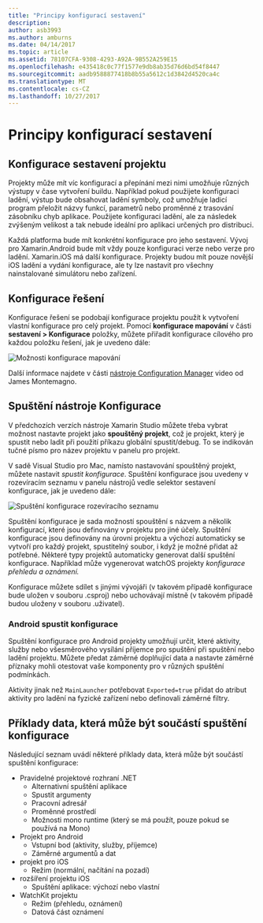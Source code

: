 ```yaml
---
title: "Principy konfigurací sestavení"
description: 
author: asb3993
ms.author: amburns
ms.date: 04/14/2017
ms.topic: article
ms.assetid: 78107CFA-9308-4293-A92A-9B552A259E15
ms.openlocfilehash: e435418c0c77f1577e9db8ab35d76d6bd54f8447
ms.sourcegitcommit: aadb9588877418b8b55a5612c1d3842d4520ca4c
ms.translationtype: MT
ms.contentlocale: cs-CZ
ms.lasthandoff: 10/27/2017
---
```

# <a name="understanding-build-configurations"></a>Principy konfigurací sestavení

## <a name="project-build-configurations"></a>Konfigurace sestavení projektu 

Projekty může mít víc konfigurací a přepínání mezi nimi umožňuje různých výstupy v čase vytvoření buildu. Například pokud použijete konfiguraci ladění, výstup bude obsahovat ladění symboly, což umožňuje ladicí program přeložit názvy funkcí, parametrů nebo proměnné z trasování zásobníku chyb aplikace. Použijete konfiguraci ladění, ale za následek zvýšeným velikost a tak nebude ideální pro aplikaci určených pro distribuci.

Každá platforma bude mít konkrétní konfigurace pro jeho sestavení. Vývoj pro Xamarin.Android bude mít vždy pouze konfiguraci verze nebo verze pro ladění. Xamarin.iOS má další konfigurace. Projekty budou mít pouze novější iOS ladění a vydání konfigurace, ale ty lze nastavit pro všechny nainstalované simulátoru nebo zařízení.

## <a name="solution-configurations"></a>Konfigurace řešení

Konfigurace řešení se podobají konfigurace projektu použít k vytvoření vlastní konfigurace pro celý projekt. Pomocí **konfigurace mapování** v části **sestavení > Konfigurace** položky, můžete přiřadit konfigurace cílového pro každou položku řešení, jak je uvedeno dále:


 ![Možnosti konfigurace mapování](media/projects-and-solutions-image3.png)

Další informace najdete v části [nástroje Configuration Manager](https://www.youtube.com/watch?v=tjSdkqYh5Vg) video od James Montemagno.

## <a name="run-configuration"></a>Spuštění nástroje Konfigurace

V předchozích verzích nástroje Xamarin Studio můžete třeba vybrat možnost nastavte projekt jako **spouštěný projekt**, což je projekt, který je spustit nebo ladit při použití příkazu globální spustit/debug. To se indikován tučné písmo pro název projektu v panelu pro projekt.

V sadě Visual Studio pro Mac, namísto nastavování spouštěný projekt, můžete nastavit _spustit konfigurace_. Spuštění konfigurace jsou uvedeny v rozevíracím seznamu v panelu nástrojů vedle selektor sestavení konfigurace, jak je uvedeno dále:

 ![Spuštění konfigurace rozevíracího seznamu](media/projects-and-solutions-image8.png)

Spuštění konfigurace je sada možností spouštění s názvem a několik konfigurací, které jsou definovány v projektu pro jiné účely. Spuštění konfigurace jsou definovány na úrovni projektu a výchozí automaticky se vytvoří pro každý projekt, spustitelný soubor, i když je možné přidat až potřebné. Některé typy projektů automaticky generovat další spuštění konfigurace. Například může vygenerovat watchOS projekty _konfigurace přehledu a oznámení._ 
 
Konfigurace můžete sdílet s jinými vývojáři (v takovém případě konfigurace bude uložen v souboru .csproj) nebo uchovávají místně (v takovém případě budou uloženy v souboru .uživatel).

### <a name="android-run-configurations"></a>Android spustit konfigurace
 
Spuštění konfigurace pro Android projekty umožňují určit, které aktivity, služby nebo všesměrového vysílání příjemce pro spuštění při spuštění nebo ladění projektu. Můžete předat záměrné doplňující data a nastavte záměrné příznaky mohli otestovat vaše komponenty pro v různých spuštění podmínkách.

Aktivity jinak než `MainLauncher` potřebovat `Exported=true` přidat do atribut aktivity pro ladění na fyzické zařízení nebo definovali záměrné filtry.

## <a name="examples-of-data-that-might-be-included-in-run-configurations"></a>Příklady data, která může být součástí spuštění konfigurace

Následující seznam uvádí některé příklady data, která může být součástí spuštění konfigurace:

* Pravidelné projektové rozhraní .NET
    * Alternativní spuštění aplikace
    * Spustit argumenty
    * Pracovní adresář
    * Proměnné prostředí
    * Možnosti mono runtime (který se má použít, pouze pokud se používá na Mono)
* Projekt pro Android
    * Vstupní bod (aktivity, služby, příjemce)
    * Záměrné argumentů a dat
* projekt pro iOS
    * Režim (normální, načítání na pozadí)
* rozšíření projektu iOS
    * Spuštění aplikace: výchozí nebo vlastní
* WatchKit projektu
    * Režim (přehledu, oznámení)
    * Datová část oznámení
